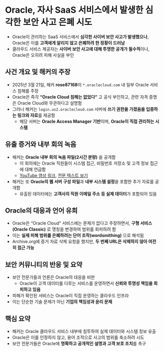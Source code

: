 # Oracle, 자사 SaaS 서비스에서 발생한 심각한 보안 사고 은폐 시도


* Oracle이 관리하는 SaaS 서비스에서 **심각한 사이버 보안 사고가 발생했으나**, Oracle은 이를 **고객에게 알리지 않고 은폐하려 한 정황이 드러남**
* 클라우드 서비스 제공자는 **사이버 보안 사고에 대해 투명한 공개가 필수적**이나, Oracle은 오히려 피해 사실을 부인

사건 개요 및 해커의 주장
--------------

* 2025년 3월 21일, 해커 **rose87168**이 `*.oraclecloud.com` 내 일부 Oracle 서비스 침해를 주장
* Oracle은 즉각 **“Oracle Cloud 침해는 없었다”** 고 공식 부인하고, 관련 자격 증명은 Oracle Cloud와 무관하다고 설명함
* 그러나 해커는 `login.us2.oraclecloud.com` 서버에 **쓰기 권한을 가졌음을 입증하는 링크와 자료**를 제공함
  + 해당 서버는 **Oracle Access Manager 기반**이며, **Oracle이 직접 관리하는 시스템**

유출 증거와 내부 회의 녹음
---------------

* 해커는 **Oracle 내부 회의 녹음 파일(2시간 분량)** 을 공개함
  + 이 회의에는 Oracle 직원들이 시스템 접근, 비밀번호 저장소 및 고객 정보 접근에 대해 언급함
  + [YouTube 영상 링크](https://www.youtube.com/watch?v=375_G9wAffo), [전문 텍스트 보기](https://github.com/j-klawson/oracle_breach_2025/blob/main/youtube_video_transcript.txt)
* 해커는 또 **Oracle의 웹 서버 구성 파일**과 **내부 시스템 설정**을 포함한 추가 자료를 공개함
  + 유출된 데이터에는 **고객사의 직원 이메일 주소 등 실제 데이터**가 포함되어 있음

Oracle의 대응과 언어 유희
-----------------

* Oracle은 “Oracle Cloud” 서비스에는 문제가 없다고 주장하면서, **구형 서비스(Oracle Classic)** 로 명칭을 변경하여 범위를 회피하려 함
* 이는 **실제 피해 범위를 은폐하려는 단어 조작(wordsmithing)** 으로 해석됨
* Archive.org에 증거 자료 삭제 요청을 했지만, **두 번째 URL은 삭제하지 않아 여전히 접근 가능**

보안 커뮤니티의 반응 및 요약
----------------

* 보안 전문가들과 언론은 Oracle의 대응을 비판
  + Oracle이 고객 데이터를 다루는 서비스를 운영하면서 **신뢰와 투명성 책임을 회피하고 있음**
* 피해가 확인된 서비스는 Oracle이 직접 운영하는 클라우드 인프라
* 이는 단순한 기술 문제가 아닌 **기업의 책임성과 윤리 문제**

핵심 요약
-----

* 해커는 Oracle 클라우드 서비스 내부에 침투하여 실제 데이터와 시스템 정보 유출
* Oracle은 이를 인정하지 않고, 용어 조작으로 사고의 범위를 축소하려 시도
* 보안 전문가들은 Oracle에 **명확하고 공개적인 설명과 고객 보호 조치**를 촉구
